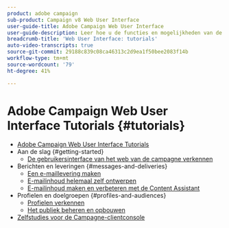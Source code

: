 ```yaml
---
product: adobe campaign
sub-product: Campaign v8 Web User Interface
user-guide-title: Adobe Campaign Web User Interface
user-guide-description: Leer hoe u de functies en mogelijkheden van de Adobe Campaign Web User Interface kunt gebruiken.
breadcrumb-title: 'Web User Interface: tutorials'
auto-video-transcripts: true
source-git-commit: 29188c839c08ca46313c2d9ea1f50bee2083f14b
workflow-type: tm+mt
source-wordcount: '79'
ht-degree: 41%

---
```



# Adobe Campaign Web User Interface Tutorials {#tutorials}

+ [Adobe Campaign Web User Interface Tutorials](/help/ac-web-learn-main/overview.md)
+ Aan de slag {#getting-started}
   + [De gebruikersinterface van het web van de campagne verkennen](/help/get-started/explore-the-web-ui.md)
+ Berichten en leveringen {#messages-and-deliveries}
   + [Een e-maillevering maken](/help/deliveries/create-an-email-delivery.md)
   + [E-mailinhoud helemaal zelf ontwerpen](/help/design-the-delivery/create-email-content-from-scratch.md)
   + [E-mailinhoud maken en verbeteren met de Content Assistant](/help/design-the-delivery/create-and-improve-email-content-with-the-content-assistant.md)
+ Profielen en doelgroepen {#profiles-and-audiences}
   + [Profielen verkennen](/help/profiles-and-audiences/explore-profiles.md)
   + [Het publiek beheren en opbouwen](/help/profiles-and-audiences/manage-and-build-audiences.md)
+ [Zelfstudies voor de Campagne-clientconsole](https://experienceleague.adobe.com/docs/campaign-learn/tutorials/overview.html)